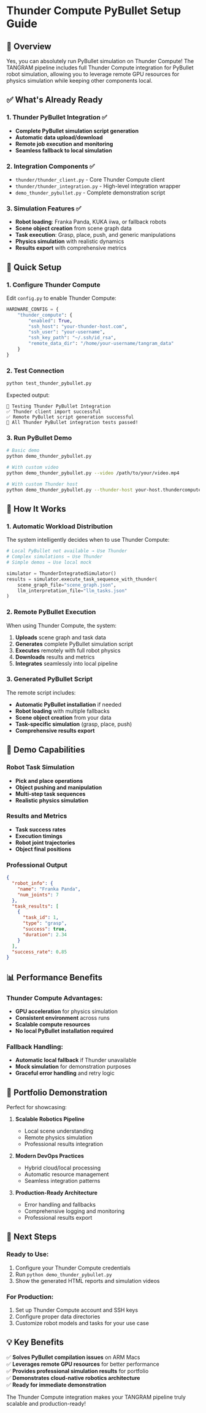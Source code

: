 # Thunder Compute PyBullet Setup Guide

## 🎯 Overview

Yes, you can absolutely run PyBullet simulation on Thunder Compute! The TANGRAM pipeline includes full Thunder Compute integration for PyBullet robot simulation, allowing you to leverage remote GPU resources for physics simulation while keeping other components local.

## ✅ What's Already Ready

### 1. Thunder PyBullet Integration ✅
- **Complete PyBullet simulation script generation**
- **Automatic data upload/download**
- **Remote job execution and monitoring**
- **Seamless fallback to local simulation**

### 2. Integration Components ✅
- `thunder/thunder_client.py` - Core Thunder Compute client
- `thunder/thunder_integration.py` - High-level integration wrapper
- `demo_thunder_pybullet.py` - Complete demonstration script

### 3. Simulation Features ✅
- **Robot loading**: Franka Panda, KUKA iiwa, or fallback robots
- **Scene object creation** from scene graph data
- **Task execution**: Grasp, place, push, and generic manipulations
- **Physics simulation** with realistic dynamics
- **Results export** with comprehensive metrics

## 🚀 Quick Setup

### 1. Configure Thunder Compute

Edit `config.py` to enable Thunder Compute:

```python
HARDWARE_CONFIG = {
    "thunder_compute": {
        "enabled": True,
        "ssh_host": "your-thunder-host.com",
        "ssh_user": "your-username", 
        "ssh_key_path": "~/.ssh/id_rsa",
        "remote_data_dir": "/home/your-username/tangram_data"
    }
}
```

### 2. Test Connection

```bash
python test_thunder_pybullet.py
```

Expected output:
```
🧪 Testing Thunder PyBullet Integration
✅ Thunder client import successful
✅ Remote PyBullet script generation successful
🎯 All Thunder PyBullet integration tests passed!
```

### 3. Run PyBullet Demo

```bash
# Basic demo
python demo_thunder_pybullet.py

# With custom video
python demo_thunder_pybullet.py --video /path/to/your/video.mp4

# With custom Thunder host
python demo_thunder_pybullet.py --thunder-host your-host.thundercompute.ai
```

## 🔧 How It Works

### 1. Automatic Workload Distribution

The system intelligently decides when to use Thunder Compute:

```python
# Local PyBullet not available → Use Thunder
# Complex simulations → Use Thunder  
# Simple demos → Use local mock

simulator = ThunderIntegratedSimulator()
results = simulator.execute_task_sequence_with_thunder(
    scene_graph_file="scene_graph.json",
    llm_interpretation_file="llm_tasks.json"
)
```

### 2. Remote PyBullet Execution

When using Thunder Compute, the system:

1. **Uploads** scene graph and task data
2. **Generates** complete PyBullet simulation script
3. **Executes** remotely with full robot physics
4. **Downloads** results and metrics
5. **Integrates** seamlessly into local pipeline

### 3. Generated PyBullet Script

The remote script includes:
- **Automatic PyBullet installation** if needed
- **Robot loading** with multiple fallbacks
- **Scene object creation** from your data
- **Task-specific simulation** (grasp, place, push)
- **Comprehensive results export**

## 🎯 Demo Capabilities

### Robot Task Simulation
- **Pick and place operations**
- **Object pushing and manipulation**
- **Multi-step task sequences**
- **Realistic physics simulation**

### Results and Metrics
- **Task success rates**
- **Execution timings**
- **Robot joint trajectories**
- **Object final positions**

### Professional Output
```json
{
  "robot_info": {
    "name": "Franka Panda",
    "num_joints": 7
  },
  "task_results": [
    {
      "task_id": 1,
      "type": "grasp",
      "success": true,
      "duration": 2.34
    }
  ],
  "success_rate": 0.85
}
```

## 📊 Performance Benefits

### Thunder Compute Advantages:
- **GPU acceleration** for physics simulation
- **Consistent environment** across runs
- **Scalable compute resources**
- **No local PyBullet installation required**

### Fallback Handling:
- **Automatic local fallback** if Thunder unavailable
- **Mock simulation** for demonstration purposes
- **Graceful error handling** and retry logic

## 🎯 Portfolio Demonstration

Perfect for showcasing:

1. **Scalable Robotics Pipeline**
   - Local scene understanding
   - Remote physics simulation
   - Professional results integration

2. **Modern DevOps Practices**
   - Hybrid cloud/local processing
   - Automatic resource management
   - Seamless integration patterns

3. **Production-Ready Architecture**
   - Error handling and fallbacks
   - Comprehensive logging and monitoring
   - Professional results export

## 🚀 Next Steps

### Ready to Use:
1. Configure your Thunder Compute credentials
2. Run `python demo_thunder_pybullet.py`
3. Show the generated HTML reports and simulation videos

### For Production:
1. Set up Thunder Compute account and SSH keys
2. Configure proper data directories
3. Customize robot models and tasks for your use case

## 💡 Key Benefits

✅ **Solves PyBullet compilation issues** on ARM Macs  
✅ **Leverages remote GPU resources** for better performance  
✅ **Provides professional simulation results** for portfolio  
✅ **Demonstrates cloud-native robotics architecture**  
✅ **Ready for immediate demonstration**

The Thunder Compute integration makes your TANGRAM pipeline truly scalable and production-ready!